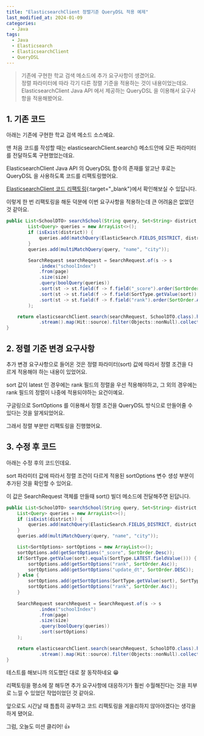 ```yaml
---
title: "ElasticsearchClient 정렬기준 QueryDSL 적용 예제"
last_modified_at: 2024-01-09
categories:
  - Java
tags:
  - Java
  - Elasticsearch
  - ElasticsearchClient
  - QueryDSL
---
```


> 기존에 구현한 학교 검색 메소드에 추가 요구사항이 생겼어요.  
> 정렬 파라미터에 따라 각기 다른 정렬 기준을 적용하는 것이 내용이었는데요.  
> ElasticsearchClient Java API 에서 제공하는 QueryDSL 을 이용해서 요구사항을 적용해봤어요.

## 1. 기존 코드

아래는 기존에 구현한 학교 검색 메소드 소스예요.

맨 처음 코드를 작성할 때는 elasticsearchClient.search() 메소드안에 모든 파라미터를 전달하도록 구현했었는데요.

ElasticsearchClient Java API 의 QueryDSL 함수의 존재를 알고난 후로는 QueryDSL 을 사용하도록 코드를 리팩토링했어요.

[ElasticsearchClient 코드 리팩토링](https://seerlog.github.io/elasticsearch/ElasticsearchClient-%EC%BD%94%EB%93%9C-%EB%A6%AC%ED%8C%A9%ED%86%A0%EB%A7%81/){:target="_blank"}에서 확인해보실 수 있답니다.

이렇게 한 번 리팩토링을 해둔 덕분에 이번 요구사항을 적용하는데 큰 어려움은 없었던 것 같아요.

```java
public List<SchoolDTO> searchSchool(String query, Set<String> district, String sort, int page, int size) throws IOException {
        List<Query> queries = new ArrayList<>();
        if (isExist(district)) {
            queries.add(matchQuery(ElasticSearch.FIELDS_DISTRICT, district.toString()));
        }
        queries.add(multiMatchQuery(query, "name", "city"));

        SearchRequest searchRequest = SearchRequest.of(s -> s
            .index("schoolIndex")
            .from(page)
            .size(size)
            .query(boolQuery(queries))
            .sort(st -> st.field(f -> f.field("_score").order(SortOrder.Desc)))
            .sort(st -> st.field(f -> f.field(SortType.getValue(sort)).order(SortType.getOrder(sort))))
            .sort(st -> st.field(f -> f.field("rank").order(SortOrder.Asc)))
        );

    return elasticsearchClient.search(searchRequest, SchoolDTO.class).hits().hits()
            .stream().map(Hit::source).filter(Objects::nonNull).collect(Collectors.toList());
}
```

## 2. 정렬 기준 변경 요구사항

추가 변경 요구사항으로 들어온 것은 정렬 파라미터(sort) 값에 따라서 정렬 조건을 다르게 적용해야 하는 내용이 있었어요.

sort 값이 latest 인 경우에는 rank 필드의 정렬을 우선 적용해야하고, 그 외의 경우에는 rank 필드의 정렬이 나중에 적용되야하는 요건이예요.

구글링으로 SortOptions 를 이용해서 정렬 조건을 QueryDSL 방식으로 만들어줄 수 있다는 것을 알게되었어요.

그래서 정렬 부분만 리팩토링을 진행했어요.

## 3. 수정 후 코드

아래는 수정 후의 코드인데요.

sort 파라미터 값에 따라서 정렬 조건이 다르게 적용된 sortOptions 변수 생성 부분이 추가된 것을 확인할 수 있어요.

이 값은 SearchRequest 객체를 만들때 sort() 빌더 메소드에 전달해주면 된답니다.

```java
public List<SchoolDTO> searchSchool(String query, Set<String> district, String sort, int page, int size) throws IOException {
    List<Query> queries = new ArrayList<>();
    if (isExist(district)) {
        queries.add(matchQuery(ElasticSearch.FIELDS_DISTRICT, district.toString()));
    }
    queries.add(multiMatchQuery(query, "name", "city"));

    List<SortOptions> sortOptions = new ArrayList<>();
    sortOptions.add(getSortOptions("_score", SortOrder.Desc));
    if(SortType.getValue(sort).equals(SortType.LATEST.fieldValue())) {
        sortOptions.add(getSortOptions("rank", SortOrder.Asc));
        sortOptions.add(getSortOptions("update_dt", SortOrder.DESC));
    } else {
        sortOptions.add(getSortOptions(SortType.getValue(sort), SortType.getOrder(sort)));
        sortOptions.add(getSortOptions("rank", SortOrder.Asc));
    }
    
    SearchRequest searchRequest = SearchRequest.of(s -> s
            .index("schoolIndex")
            .from(page)
            .size(size)
            .query(boolQuery(queries))
            .sort(sortOptions)
    );

    return elasticsearchClient.search(searchRequest, SchoolDTO.class).hits().hits()
            .stream().map(Hit::source).filter(Objects::nonNull).collect(Collectors.toList());
}
```

테스트를 해보니까 의도했던 대로 잘 동작하네요 😁

리팩토링을 평소에 잘 해두면 추가 요구사항에 대응하기가 훨씬 수월해진다는 것을 피부로 느낄 수 있었던 작업이었던 것 같아요.

앞으로도 시간날 때 틈틈히 공부하고 코드 리팩토링을 게을리하지 않아야겠다는 생각을 하게 됐어요.

그럼, 오늘도 미션 클리어! 👍
